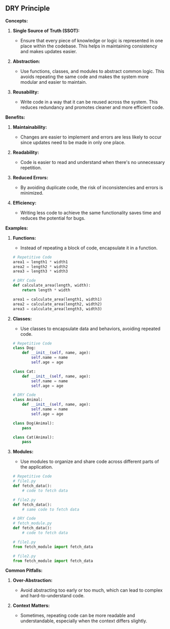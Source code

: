 ## DRY Principle

**Concepts:**

1. **Single Source of Truth (SSOT):**

   - Ensure that every piece of knowledge or logic is represented in one place within the codebase. This helps in maintaining consistency and makes updates easier.

2. **Abstraction:**

   - Use functions, classes, and modules to abstract common logic. This avoids repeating the same code and makes the system more modular and easier to maintain.

3. **Reusability:**
   - Write code in a way that it can be reused across the system. This reduces redundancy and promotes cleaner and more efficient code.

**Benefits:**

1. **Maintainability:**

   - Changes are easier to implement and errors are less likely to occur since updates need to be made in only one place.

2. **Readability:**

   - Code is easier to read and understand when there's no unnecessary repetition.

3. **Reduced Errors:**

   - By avoiding duplicate code, the risk of inconsistencies and errors is minimized.

4. **Efficiency:**
   - Writing less code to achieve the same functionality saves time and reduces the potential for bugs.

**Examples:**

1. **Functions:**

   - Instead of repeating a block of code, encapsulate it in a function.

   ```python
   # Repetitive Code
   area1 = length1 * width1
   area2 = length2 * width2
   area3 = length3 * width3

   # DRY Code
   def calculate_area(length, width):
       return length * width

   area1 = calculate_area(length1, width1)
   area2 = calculate_area(length2, width2)
   area3 = calculate_area(length3, width3)
   ```

2. **Classes:**

   - Use classes to encapsulate data and behaviors, avoiding repeated code.

   ```python
   # Repetitive Code
   class Dog:
       def __init__(self, name, age):
           self.name = name
           self.age = age

   class Cat:
       def __init__(self, name, age):
           self.name = name
           self.age = age

   # DRY Code
   class Animal:
       def __init__(self, name, age):
           self.name = name
           self.age = age

   class Dog(Animal):
       pass

   class Cat(Animal):
       pass
   ```

3. **Modules:**

   - Use modules to organize and share code across different parts of the application.

   ```python
   # Repetitive Code
   # file1.py
   def fetch_data():
       # code to fetch data

   # file2.py
   def fetch_data():
       # same code to fetch data

   # DRY Code
   # fetch_module.py
   def fetch_data():
       # code to fetch data

   # file1.py
   from fetch_module import fetch_data

   # file2.py
   from fetch_module import fetch_data
   ```

**Common Pitfalls:**

1. **Over-Abstraction:**

   - Avoid abstracting too early or too much, which can lead to complex and hard-to-understand code.

2. **Context Matters:**

   - Sometimes, repeating code can be more readable and understandable, especially when the context differs slightly.
